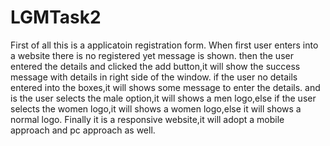 # LGMTask2
First of all this is a applicatoin registration form.
When first user enters into a website there is no registered yet message is shown.
then the user entered the details and clicked the add button,it will show the success message with details in right side of the window.
if the user no details entered into the boxes,it will shows some message to enter the details.
and is the user selects the male option,it will shows a men logo,else if the user selects the women logo,it will shows a women logo,else it will shows a normal logo.
Finally it is a responsive website,it will adopt a mobile approach and pc approach as well.
